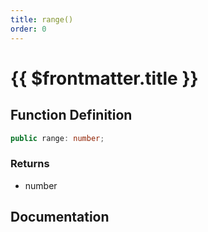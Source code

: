 ```yaml
---
title: range()
order: 0
---
```


# {{ $frontmatter.title }}

<!--@include: ./range_partial_header.md-->

## Function Definition

```ts
public range: number;
```

### Returns

* number

## Documentation

<!--@include: ./range_partial_footer.md-->
